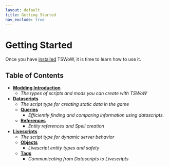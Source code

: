 ```yaml
---
layout: default
title: Getting Started
nav_exclude: true
---
```


# Getting Started

Once you have [installed](../install) TSWoW, it is time to learn how to use it.

## Table of Contents

- [**Modding Introduction**](./modding-introduction)
  - _The types of scripts and mods you can create with TSWoW_
- [**Datascripts**](./datascripts)
  - _The script type for creating static data in the game_
  - [**Queries**](./datascript-queries)
    - _Efficiently finding and comparing information using datascripts._
  - [**References**](./datascript-references)
    - _Entity references and Spell creation_
- [**Livescripts**](./livescripts)
  - _The script type for dynamic server behavior_
  - [**Objects**](./livescript-objects)
    - _Livescript entity types and safety_
  - [**Tags**](./tags)
    - _Communicating from Datascripts to Livescripts_
